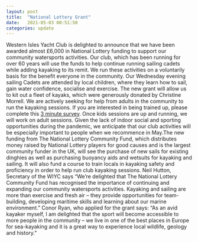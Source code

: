 ```yaml
---
layout: post
title:  "National Lottery Grant"
date:   2021-05-03 00:51:50
categories: update
---
```


Western Isles Yacht Club is delighted to announce that we have been awarded almost £6,000 in National Lottery funding to support our community watersports activities. Our club, which has been running for over 60 years will use the funds to help continue running sailing cadets while adding kayaking to its remit. We run these activities on a voluntarily basis for the benefit everyone in the community.
Our Wednesday evening sailing Cadets are attended by local children, where they learn how to sail, gain water confidence, socialise and exercise. The new grant will allow us to kit out a fleet of kayaks, which were generously donated by Christine Morrell. We are actively seeking for help from adults in the community to run the kayaking sessions. If you are interested in being trained up, please complete this [3 minute survey](https://www.surveymonkey.co.uk/r/2CFNM9D). Once kids sessions are up and running, we will work on adult sessions. 
Given the lack of indoor social and sporting opportunities during the pandemic, we anticipate that our club activities will be especially important to people when we recommence in May.The new funding from The National Lottery Community Fund, which distributes money raised by National Lottery players for good causes and is the largest community funder in the UK, will see the purchase of new sails for existing dinghies as well as purchasing buoyancy aids and wetsuits for kayaking and sailing. It will also fund a course to train locals in kayaking safety and proficiency in order to help run club kayaking sessions. 
Neil Hutton, Secretary of the WIYC says “We’re delighted that The National Lottery Community Fund has recognised the importance of continuing and expanding our community watersports activities. Kayaking and sailing are more than exercise and fresh air – they provide opportunities for team-building, developing maritime skills and learning about our marine environment.” Conor Ryan, who applied for the grant says: “As an avid kayaker myself, I am delighted that the sport will become accessible to more people in the community – we live in one of the best places in Europe for sea-kayaking and it is a great way to experience local wildlife, geology and history.”    

